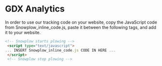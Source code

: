 # GDX Analytics

In order to use our tracking code on your website, copy the JavaScript code from Snowplow_inline_code.js, paste it between the following tags, and add it to your website. 

```html
<!-- Snowplow starts plowing -->
 <script type="text/javascript">
... INSERT Snowplow_inline_code.js CODE IN HERE ...
 </script>
 <!-- Snowplow stop plowing -->
```
